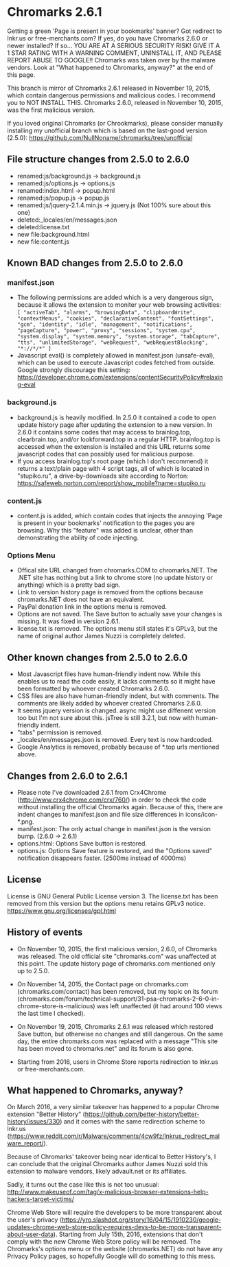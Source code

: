 # Chromarks 2.6.1
Getting a green 'Page is present in your bookmarks' banner? Got redirect to lnkr.us or free-merchants.com? If yes, do you have Chromarks 2.6.0 or newer installed? If so... YOU ARE AT A SERIOUS SECURITY RISK! GIVE IT A 1 STAR RATING WITH A WARNING COMMENT, UNINSTALL IT, AND PLEASE REPORT ABUSE TO GOOGLE!! Chromarks was taken over by the malware vendors. Look at "What happened to Chromarks, anyway?" at the end of this page.

This branch is mirror of Chromarks 2.6.1 released in November 19, 2015, which contain dangerous permissions and malicious codes. I recommend you to NOT INSTALL THIS. Chromarks 2.6.0, released in November 10, 2015, was the first malicious version.

If you loved original Chromarks (or Chrookmarks), please consider manually installing my unofficial branch which is based on the last-good version (2.5.0):
https://github.com/NullNoname/chromarks/tree/unofficial

## File structure changes from 2.5.0 to 2.6.0
* renamed:js/background.js -> background.js
* renamed:js/options.js -> options.js
* renamed:index.html -> popup.html
* renamed:js/popup.js -> popup.js
* renamed:js/jquery-2.1.4.min.js -> jquery.js (Not 100% sure about this one)
* deleted:_locales/en/messages.json
* deleted:license.txt
* new file:background.html
* new file:content.js

## Known BAD changes from 2.5.0 to 2.6.0
### manifest.json
* The following permissions are added which is a very dangerous sign, because it allows the extension to moniter your web browsing activities: `[ "activeTab", "alarms", "browsingData", "clipboardWrite", "contextMenus", "cookies", "declarativeContent", "fontSettings", "gcm", "identity", "idle", "management", "notifications", "pageCapture", "power", "proxy", "sessions", "system.cpu", "system.display", "system.memory", "system.storage", "tabCapture", "tts", "unlimitedStorage", "webRequest", "webRequestBlocking", "*://*/*" ]`
* Javascript eval() is completely allowed in manifest.json (unsafe-eval), which can be used to execute Javascript codes fetched from outside. Google strongly discourage this setting: https://developer.chrome.com/extensions/contentSecurityPolicy#relaxing-eval

### background.js
* background.js is heavily modified. In 2.5.0 it contained a code to open update history page after updating the extension to a new version. In 2.6.0 it contains some codes that may access to brainlog.top, clearbrain.top, and/or lookforward.top in a regular HTTP. brainlog.top is accessed when the extension is installed and this URL returns some javascript codes that can possibly used for malicious purpose.
* If you access brainlog.top's root page (which I don't recommend) it returns a text/plain page with 4 script tags, all of which is located in "stupiko.ru", a drive-by-downloads site according to Norton: https://safeweb.norton.com/report/show_mobile?name=stupiko.ru

### content.js
* content.js is added, which contain codes that injects the annoying 'Page is present in your bookmarks' notification to the pages you are browsing. Why this "feature" was added is unclear, other than demonstrating the ability of code injecting.

### Options Menu
* Offical site URL changed from chromarks.COM to chromarks.NET. The .NET site has nothing but a link to chrome store (no update history or anything) which is a pretty bad sign.
* Link to version history page is removed from the options because chromarks.NET does not have an equivalent.
* PayPal donation link in the options menu is removed.
* Options are not saved. The Save button to actually save your changes is missing. It was fixed in version 2.6.1.
* license.txt is removed. The options menu still states it's GPLv3, but the name of original author James Nuzzi is completely deleted.

## Other known changes from 2.5.0 to 2.6.0
* Most Javascript files have human-friendly indent now. While this enables us to read the code easily, it lacks comments so it might have been formatted by whoever created Chromarks 2.6.0.
* CSS files are also have human-friendly indent, but with comments. The comments are likely added by whoever created Chromarks 2.6.0.
* It seems jquery version is changed. async might use diffenent version too but I'm not sure about this. jsTree is still 3.2.1, but now with human-friendly indent.
* "tabs" permission is removed.
* _locales/en/messages.json is removed. Every text is now hardcoded.
* Google Analytics is removed, probably because of *.top urls mentioned above.

## Changes from 2.6.0 to 2.6.1
* Please note I've downloaded 2.6.1 from Crx4Chrome (http://www.crx4chrome.com/crx/760/) in order to check the code without installing the official Chromarks again. Because of this, there are indent changes to manifest.json and file size differences in icons/icon-*.png.
* manifest.json: The only actual change in manifest.json is the version bump. (2.6.0 -> 2.6.1)
* options.html: Options Save button is restored.
* options.js: Options Save feature is restored, and the "Options saved" notification disappears faster. (2500ms instead of 4000ms)

## License
License is GNU General Public License version 3. The license.txt has been removed from this version but the options menu retains GPLv3 notice.
https://www.gnu.org/licenses/gpl.html

## History of events
* On November 10, 2015, the first malicious version, 2.6.0, of Chromarks was released. The old official site "chromarks.com" was unaffected at this point. The update history page of chromarks.com mentioned only up to 2.5.0.

* On November 14, 2015, the Contact page on chromarks.com (chromarks.com/contact) has been removed, but my topic on its forum (chromarks.com/forum/technical-support/31-psa-chromarks-2-6-0-in-chrome-store-is-malicious) was left unaffected (it had around 100 views the last time I checked).

* On November 19, 2015, Chromarks 2.6.1 was released which restored Save button, but otherwise no changes and still dangerous. On the same day, the entire chromarks.com was replaced with a message "This site has been moved to chromarks.net" and its forum is also gone.

* Starting from 2016, users in Chrome Store reports redirection to lnkr.us or free-merchants.com.

## What happened to Chromarks, anyway?
On March 2016, a very similar takeover has happened to a popular Chrome extension "Better History" (https://github.com/better-history/better-history/issues/330) and it comes with the same redirection scheme to lnkr.us (https://www.reddit.com/r/Malware/comments/4cw9fz/lnkrus_redirect_malware_report/).

Because of Chromarks' takeover being near identical to Better History's, I can conclude that the original Chromarks author James Nuzzi sold this extension to malware vendors, likely advault.net or its affiliates.

Sadly, it turns out the case like this is not too unusual: http://www.makeuseof.com/tag/x-malicious-browser-extensions-help-hackers-target-victims/

Chrome Web Store will require the developers to be more transparent about the user's privacy (https://yro.slashdot.org/story/16/04/15/1910230/google-updates-chrome-web-store-policy-requires-devs-to-be-more-transparent-about-user-data). Starting from July 15th, 2016, extensions that don't comply with the new Chrome Web Store policy will be removed. The Chromarks's options menu or the website (chromarks.NET) do not have any Privacy Policy pages, so hopefully Google will do something to this mess.
